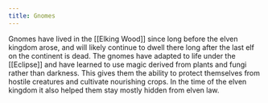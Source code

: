 ```yaml
---
title: Gnomes
---
```


Gnomes have lived in the [[Elking Wood]] since long before the elven kingdom arose, and will likely continue to dwell there long after the last elf on the continent is dead. The gnomes have adapted to life under the [[Eclipse]] and have learned to use magic derived from plants and fungi rather than darkness. This gives them the ability to protect themselves from hostile creatures and cultivate nourishing crops. In the time of the elven kingdom it also helped them stay mostly hidden from elven law.
